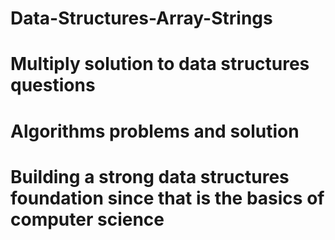 # Data-Structures-Array-Strings
# Multiply solution to data structures questions
# Algorithms problems and solution
# Building a strong data structures foundation since that is the basics of computer science
